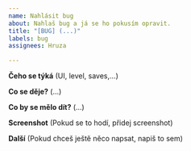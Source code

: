 ```yaml
---
name: Nahlásit bug
about: Nahlaš bug a já se ho pokusím opravit.
title: "[BUG] (...)"
labels: bug
assignees: Hruza

---
```


**Čeho se týká**
(UI, level, saves,...)

**Co se děje?**
(...)

**Co by se mělo dít?**
(...)

**Screenshot**
(Pokud se to hodí, přidej screenshot)

**Další**
(Pokud chceš ještě něco napsat, napiš to sem)
